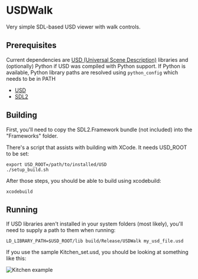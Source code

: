 # USDWalk
Very simple SDL-based USD viewer with walk controls.

## Prerequisites
Current dependencies are [USD (Universal Scene Description)](https://github.com/PixarAnimationStudios/USD) libraries and
(optionally) Python if USD was compiled with Python support. If Python is
available, Python library paths are resolved using ```python_config``` which needs
to be in PATH
* [USD](https://github.com/PixarAnimationStudios/USD)
* [SDL2](https://www.libsdl.org/download-2.0.php)

## Building
First, you'll need to copy the SDL2.Framework bundle (not included) into the "Frameworks" folder.

There's a script that assists with building with XCode. It needs USD_ROOT to be set:

```shell
export USD_ROOT=/path/to/installed/USD
./setup_build.sh
```

After those steps, you should be able to build using xcodebuild:

```shell
xcodebuild
```

## Running
If USD libraries aren't installed in your system folders (most likely), you'll need to supply a path
to them when running:

```shell
LD_LIBRARY_PATH=$USD_ROOT/lib build/Release/USDWalk my_usd_file.usd
```

If you use the sample Kitchen_set.usd, you should be looking at something like this:

![Kitchen example](https://user-images.githubusercontent.com/38055305/44308387-db974500-a382-11e8-99c2-b0d77b6aabed.png)
